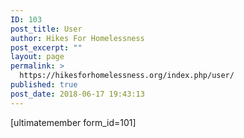 ```yaml
---
ID: 103
post_title: User
author: Hikes For Homelessness
post_excerpt: ""
layout: page
permalink: >
  https://hikesforhomelessness.org/index.php/user/
published: true
post_date: 2018-06-17 19:43:13
---
```

[ultimatemember form_id=101]